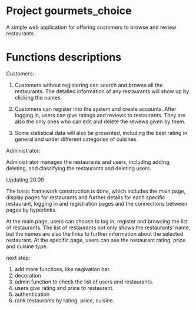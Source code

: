 # Project gourmets_choice
A simple web application for offering customers to browse and review restaurants

# Functions descriptions

Customers:
1. Customers without registering can search and browse all the restaurants. The detailed information of any restaurants will show up by clicking the names.

2. Customers can register into the system and create accounts. After logging in, users can give ratings and reviews to restaurants. They are also the only ones who can edit and delete the reviews given by them. 

3. Some statistical data will also be presented, including the best rating in general and under different categories of cuisines.

Administrator:

Administrator manages the restaurants and users, including adding, deleting, and classifying the restaurants and deleting users.

Updating 20.09

The basic framework construction is done, which includes the main page, display pages for restaurants and further details for each specific restaurant, logging in and registration pages and the connections between pages by hyperlinks. 

At the main page, users can choose to log in, register and browsing the list of restaurants. The list of restaurants not only shows the restaurants' name, but the names are also the links to further information about the selected restaurant. At the specific page, users can see the restaurant rating, price and cuisine type.



next step:
1. add more functions, like nagivation bar.
2. decoration
3. admin function to check the list of users and restaurants.
4. users give rating and price to restaurant.
5. authentication
6. rank restaurants by rating, price, cuisine.
